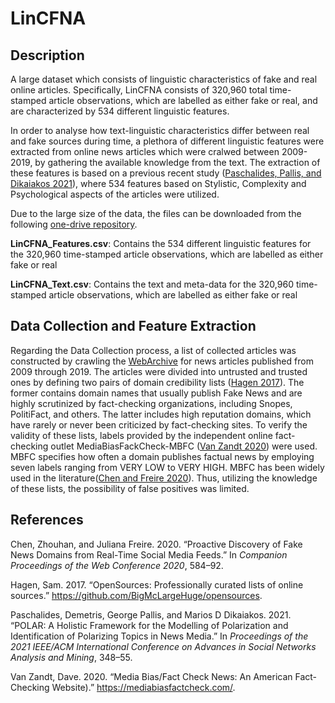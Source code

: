 # LinCFNA

## Description

A large dataset which consists of linguistic characteristics of fake and
real online articles. Specifically, LinCFNA consists of 320,960 total
time-stamped article observations, which are labelled as either fake or
real, and are characterized by 534 different linguistic features.

In order to analyse how text-linguistic characteristics differ between
real and fake sources during time, a plethora of different linguistic
features were extracted from online news articles which were cralwed
between 2009-2019, by gathering the available knowledge from the text.
The extraction of these features is based on a previous recent study
([Paschalides, Pallis, and Dikaiakos 2021](#references)), where 534 features based on
Stylistic, Complexity and Psychological aspects of the articles were
utilized.

Due to the large size of the data, the files can be downloaded from the following [one-drive repository](https://cutt.ly/PVSdTM8). 

**LinCFNA_Features.csv**: Contains the 534 different linguistic features for the 320,960 time-stamped article observations, which are labelled as either fake or real

**LinCFNA_Text.csv**: Contains the text and meta-data for the 320,960 time-stamped article observations, which are labelled as either fake or real

## Data Collection and Feature Extraction

Regarding the Data Collection process, a list of collected articles was
constructed by crawling the [WebArchive](https://web.archive.org/) for
news articles published from 2009 through 2019. The articles were
divided into untrusted and trusted ones by defining two pairs of domain
credibility lists ([Hagen 2017](#references)). The former contains domain names that
usually publish Fake News and are highly scrutinized by fact-checking
organizations, including Snopes, PolitiFact, and others. The latter
includes high reputation domains, which have rarely or never been
criticized by fact-checking sites. To verify the validity of these
lists, labels provided by the independent online fact-checking outlet
MediaBiasFackCheck-MBFC ([Van Zandt 2020](#references)) were used. MBFC specifies
how often a domain publishes factual news by employing seven labels
ranging from VERY LOW to VERY HIGH. MBFC has been widely used in the
literature([Chen and Freire 2020](#references)). Thus, utilizing the knowledge of these
lists, the possibility of false positives was limited.

## References

Chen, Zhouhan, and Juliana Freire. 2020. “Proactive Discovery of Fake
News Domains from Real-Time Social Media Feeds.” In *Companion
Proceedings of the Web Conference 2020*, 584–92.

Hagen, Sam. 2017. “<span class="nocase">OpenSources: Professionally
curated lists of online sources</span>.”
<https://github.com/BigMcLargeHuge/opensources>.

Paschalides, Demetris, George Pallis, and Marios D Dikaiakos. 2021.
“POLAR: A Holistic Framework for the Modelling of Polarization and
Identification of Polarizing Topics in News Media.” In *Proceedings of
the 2021 IEEE/ACM International Conference on Advances in Social
Networks Analysis and Mining*, 348–55.

Van Zandt, Dave. 2020. “Media Bias/Fact Check News: An American
Fact-Checking Website).” <https://mediabiasfactcheck.com/>.
